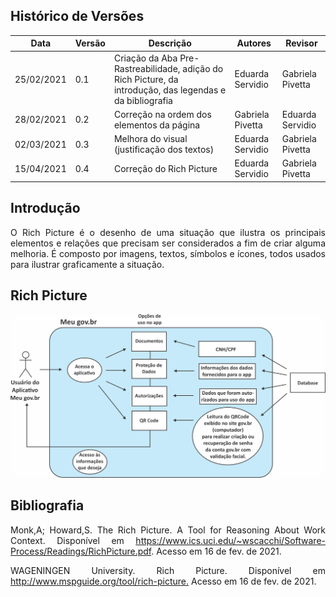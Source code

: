 ## Histórico de Versões

| Data       | Versão | Descrição       | Autores             | Revisor |
| ---------- | ------ | --------------- | ------------------- | ------- |
| 25/02/2021 | 0.1    | Criação da Aba Pre-Rastreabilidade, adição do Rich Picture, da introdução, das legendas e da bibliografia    | Eduarda Servidio    | Gabriela Pivetta |
| 28/02/2021 | 0.2    | Correção na ordem dos elementos da página | Gabriela Pivetta  | Eduarda Servidio |
| 02/03/2021 | 0.3    | Melhora do visual (justificação dos textos) | Eduarda Servidio    | Gabriela Pivetta |
| 15/04/2021 | 0.4    | Correção do Rich Picture | Eduarda Servidio    | Gabriela Pivetta |

## Introdução

<p align="justify">O Rich Picture é o desenho de uma situação que ilustra os principais elementos e relações que precisam ser considerados a fim de criar alguma melhoria. É composto por imagens, textos, símbolos e ícones, todos usados ​​para ilustrar graficamente a situação.</p>

## Rich Picture

<img alt = "heatmap" src="../../Pre-Rastreabilidade/rich_picture.jpg" width = "600"/>

## Bibliografia


<p align="justify">Monk,A; Howard,S. The Rich Picture. A Tool for Reasoning About Work Context. Disponível em <a href="https://www.ics.uci.edu/~wscacchi/Software-Process/Readings/RichPicture.pdf">https://www.ics.uci.edu/~wscacchi/Software-Process/Readings/RichPicture.pdf</a>. Acesso em 16 de fev. de 2021.</p>


<p align="justify">WAGENINGEN University. Rich Picture. Disponível em <a href="http://www.mspguide.org/tool/rich-picture">http://www.mspguide.org/tool/rich-picture.</a> Acesso em 16 de fev. de 2021.</p>
